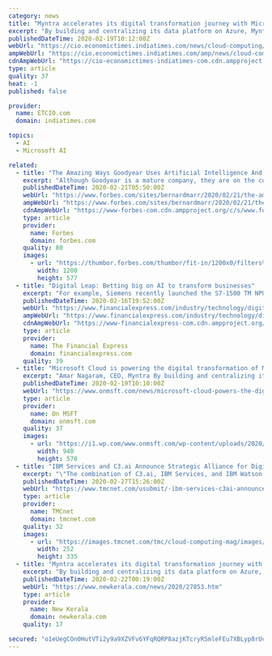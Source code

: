 ```yaml
---
category: news
title: "Myntra accelerates its digital transformation journey with Microsoft Cloud"
excerpt: "By building and centralizing its data platform on Azure, Myntra is applying advanced analytics and machine learning to gain a comprehensive understanding of customers and deliver highly personalized products, marketing and service for them. The company is using Microsoft Power BI to empower its employees to visualize and act on real time ..."
publishedDateTime: 2020-02-19T10:12:00Z
webUrl: "https://cio.economictimes.indiatimes.com/news/cloud-computing/myntra-accelerates-its-digital-transformation-journey-with-microsoft-cloud/74208035"
ampWebUrl: "https://cio.economictimes.indiatimes.com/amp/news/cloud-computing/myntra-accelerates-its-digital-transformation-journey-with-microsoft-cloud/74208035"
cdnAmpWebUrl: "https://cio-economictimes-indiatimes-com.cdn.ampproject.org/c/s/cio.economictimes.indiatimes.com/amp/news/cloud-computing/myntra-accelerates-its-digital-transformation-journey-with-microsoft-cloud/74208035"
type: article
quality: 37
heat: -1
published: false

provider:
  name: ETCIO.com
  domain: indiatimes.com

topics:
  - AI
  - Microsoft AI

related:
  - title: "The Amazing Ways Goodyear Uses Artificial Intelligence And IoT For Digital Transformation"
    excerpt: "Although Goodyear is a mature company, they are on the cutting edge of using today’s newest technology to propel innovation and their business in the 21st century."
    publishedDateTime: 2020-02-21T05:50:00Z
    webUrl: "https://www.forbes.com/sites/bernardmarr/2020/02/21/the-amazing-ways-goodyear-uses-artificial-intelligence-and-iot-for-digital-transformation/"
    ampWebUrl: "https://www.forbes.com/sites/bernardmarr/2020/02/21/the-amazing-ways-goodyear-uses-artificial-intelligence-and-iot-for-digital-transformation/amp/"
    cdnAmpWebUrl: "https://www-forbes-com.cdn.ampproject.org/c/s/www.forbes.com/sites/bernardmarr/2020/02/21/the-amazing-ways-goodyear-uses-artificial-intelligence-and-iot-for-digital-transformation/amp/"
    type: article
    provider:
      name: Forbes
      domain: forbes.com
    quality: 80
    images:
      - url: "https://thumbor.forbes.com/thumbor/fit-in/1200x0/filters%3Aformat%28jpg%29/https%3A%2F%2Fspecials-images.forbesimg.com%2Fimageserve%2F5e4f6b9f765d4500072cd7f2%2F0x0.jpg"
        width: 1200
        height: 577
  - title: "Digital Leap: Betting big on AI to transform businesses"
    excerpt: "For example, Siemens recently launched the S7-1500 TM NPU module that is equipped with the AI-capable MyriadX Vision processing unit chip from Intel Movidius which, among other things, enables the efficient processing of neural networks. The module can be seamlessly integrated into the SIMATIC automation system, this way permitting a simple and ..."
    publishedDateTime: 2020-02-16T19:52:00Z
    webUrl: "https://www.financialexpress.com/industry/technology/digital-leap-betting-big-on-ai-to-transform-businesses/1868464/"
    ampWebUrl: "https://www.financialexpress.com/industry/technology/digital-leap-betting-big-on-ai-to-transform-businesses/1868464/lite/"
    cdnAmpWebUrl: "https://www-financialexpress-com.cdn.ampproject.org/c/s/www.financialexpress.com/industry/technology/digital-leap-betting-big-on-ai-to-transform-businesses/1868464/lite/"
    type: article
    provider:
      name: The Financial Express
      domain: financialexpress.com
    quality: 39
  - title: "Microsoft Cloud is powering the digital transformation of Myntra, India’s leading fashion retailer online"
    excerpt: "Amar Nagaram, CEO, Myntra By building and centralizing its data platform on Azure, Myntra is also applying advanced analytics and machine learning to gain a comprehensive understanding of customers and deliver highly personalized products, marketing, and service for them. The company is using Microsoft Power BI to empower its employees to ..."
    publishedDateTime: 2020-02-19T10:10:00Z
    webUrl: "https://www.onmsft.com/news/microsoft-cloud-powers-the-digital-transformation-of-myntra-indias-leading-fashion-retailer"
    type: article
    provider:
      name: On MSFT
      domain: onmsft.com
    quality: 37
    images:
      - url: "https://i1.wp.com/www.onmsft.com/wp-content/uploads/2020/02/myntra-microsoft.jpg?fit=940%2C570&ssl=1"
        width: 940
        height: 570
  - title: "IBM Services and C3.ai Announce Strategic Alliance for Digital Transformation With AI"
    excerpt: "\"The combination of C3.ai, IBM Services, and IBM Watson can help businesses rapidly embed AI into their critical workflows, enabling our clients to move to the future at pace.\" \"Businesses working to transform amid ongoing market disruption require partners with the industry expertise, proven platforms and services experience to help them fast ..."
    publishedDateTime: 2020-02-27T15:26:00Z
    webUrl: "https://www.tmcnet.com/usubmit/-ibm-services-c3ai-announce-strategic-alliance-digital-transformation-/2020/02/27/9106019.htm"
    type: article
    provider:
      name: TMCnet
      domain: tmcnet.com
    quality: 32
    images:
      - url: "https://images.tmcnet.com/tmc/cloud-computing-mag/images/cloud-computing-0515-cover.jpg"
        width: 252
        height: 335
  - title: "Myntra accelerates its digital transformation journey with Microsoft cloud"
    excerpt: "By building and centralizing its data platform on Azure, Myntra is applying advanced analytics and machine learning to gain a comprehensive understanding of customers and deliver highly personalized products, marketing, and service for them. The company is using Microsoft Power BI to empower its employees to visualize and act on real-time ..."
    publishedDateTime: 2020-02-22T00:19:00Z
    webUrl: "https://www.newkerala.com/news/2020/27853.htm"
    type: article
    provider:
      name: New Kerala
      domain: newkerala.com
    quality: 17

secured: "o1eUegCOn0HutVTi2y9a9XZVFv6YFqRQRP8azjKTcryRSmleFEu7XBLyp8rUcrbvrY5OW7h1nNnMHxD+jZS0Y9Gwbdd7R7yev4uFv5sIrqU08PHPjIwn6uiVnwI6gib8d7h7l9ICeICmoma7Iul9vQkHTmO/EPJMIDl8z1xOlCECkx0CdzAmeUGb1VWdL6eWBSELk59jzdDWRri6ekiAn/UltXa27IYhoy/PXU+83g8klgAWwYZQGIu0Lb838LoWgAQs6iI34LiH5Hk0Sa+R1KmJciMW5voSKzyYbiCy+lgeWQGqZ2og8eNeRuxt46thRuB1vC5EciWLpTez1MHhoEFtX6VjJFIplzANaZwWJRmS65A/Ig9bPyTg8Ypyx9K/uzg390FmhZSqN9rFQVjeRT3ACV/E4r7mFWdHSgq3KDjRRS2HNVnQT3SoUbAhMIeDBGc+LbLtpKW3xTbr0ZjwHSV+FV0FlIFW+gnKlkkeuYk=;j7fjs82rwgeazLkL/1oWAg=="
---
```


